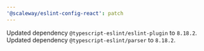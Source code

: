 ```yaml
---
'@scaleway/eslint-config-react': patch
---
```


Updated dependency `@typescript-eslint/eslint-plugin` to `8.18.2`.
Updated dependency `@typescript-eslint/parser` to `8.18.2`.
